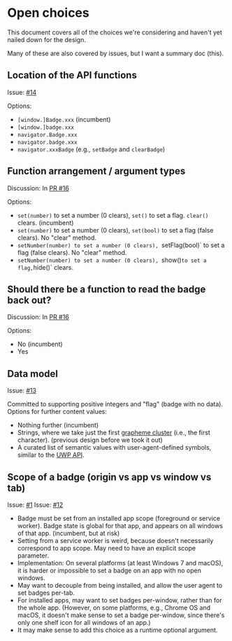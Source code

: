 # Open choices

This document covers all of the choices we're considering and haven't yet nailed
down for the design.

Many of these are also covered by issues, but I want a summary doc (this).

## Location of the API functions

Issue: [#14](https://github.com/WICG/badging/issues/14)

Options:

- `[window.]Badge.xxx` (incumbent)
- `[window.]badge.xxx`
- `navigator.Badge.xxx`
- `navigator.badge.xxx`
- `navigator.xxxBadge` (e.g., `setBadge` and `clearBadge`)

## Function arrangement / argument types

Discussion: In [PR #16](https://github.com/WICG/badging/pull/16#discussion_r239075969)

Options:

- `set(number)` to set a number (0 clears), `set()` to set a flag. `clear()`
  clears. (incumbent)
- `set(number)` to set a number (0 clears), `set(bool)` to set a flag (false
  clears). No "clear" method.
- `setNumber(number) to set a number (0 clears), `setFlag(bool)` to set a flag
  (false clears). No "clear" method.
- `setNumber(number) to set a number (0 clears), `show()` to set a flag,
  `hide()` clears.

## Should there be a function to read the badge back out?

Discussion: In [PR #16](https://github.com/WICG/badging/pull/16#discussion_r239075969)

Options:

- No (incumbent)
- Yes

## Data model

Issue: [#13](https://github.com/WICG/badging/issues/13)

Committed to supporting positive integers and "flag" (badge with no data).
Options for further content values:

- Nothing further (incumbent)
- Strings, where we take just the first [grapheme
  cluster](http://unicode.org/reports/tr29/#Grapheme_Cluster_Boundaries)
  (i.e., the first character). (previous design before we took it out)
- A curated list of semantic values with user-agent-defined symbols, similar to
  the [UWP
  API](https://docs.microsoft.com/en-us/windows/uwp/design/shell/tiles-and-notifications/badges).

## Scope of a badge (origin vs app vs window vs tab)

Issue: [#1](https://github.com/WICG/badging/issues/1)
Issue: [#12](https://github.com/WICG/badging/issues/12)

- Badge must be set from an installed app scope (foreground or service worker).
  Badge state is global for that app, and appears on all windows of that app.
  (incumbent, but at risk)
- Setting from a service worker is weird, because doesn't necessarily correspond
  to app scope. May need to have an explicit scope parameter.
- Implementation: On several platforms (at least Windows 7 and macOS), it is
  harder or impossible to set a badge on an app with no open windows.
- May want to decouple from being installed, and allow the user agent to set
  badges per-tab.
- For installed apps, may want to set badges per-window, rather than for the
  whole app. (However, on some platforms, e.g., Chrome OS and macOS, it doesn't
  make sense to set a badge per-window, since there's only one shelf icon for
  all windows of an app.)
- It may make sense to add this choice as a runtime optional argument.
